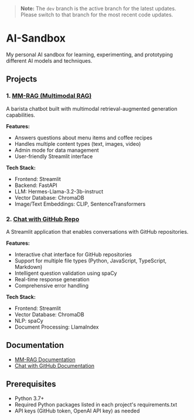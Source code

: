 > **Note:** The `dev` branch is the active branch for the latest updates. Please switch to that branch for the most recent code updates.

# AI-Sandbox
My personal AI sandbox for learning, experimenting, and prototyping different AI models and techniques.

## Projects

### 1. [MM-RAG (Multimodal RAG)](./source_codes/MM-RAG/)
A barista chatbot built with multimodal retrieval-augmented generation capabilities.

**Features:**
- Answers questions about menu items and coffee recipes
- Handles multiple content types (text, images, video)
- Admin mode for data management
- User-friendly Streamlit interface

**Tech Stack:**
- Frontend: Streamlit
- Backend: FastAPI
- LLM: Hermes-Llama-3.2-3b-instruct
- Vector Database: ChromaDB
- Image/Text Embeddings: CLIP, SentenceTransformers

### 2. [Chat with GitHub Repo](./source_codes/chat_with_gitrepo/)
A Streamlit application that enables conversations with GitHub repositories.

**Features:**
- Interactive chat interface for GitHub repositories
- Support for multiple file types (Python, JavaScript, TypeScript, Markdown)
- Intelligent question validation using spaCy
- Real-time response generation
- Comprehensive error handling

**Tech Stack:**
- Frontend: Streamlit
- Vector Database: ChromaDB
- NLP: spaCy
- Document Processing: LlamaIndex

## Documentation
- [MM-RAG Documentation](./source_codes/MM-RAG/README.md)
- [Chat with GitHub Documentation](./source_codes/chat_with_gitrepo/readme.md)

## Prerequisites
- Python 3.7+
- Required Python packages listed in each project's requirements.txt
- API keys (GitHub token, OpenAI API key) as needed
